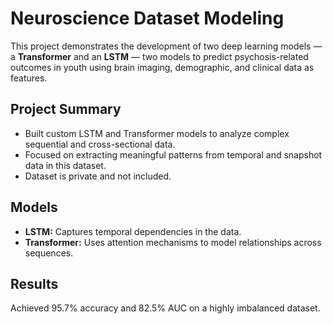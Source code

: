 # Neuroscience Dataset Modeling

This project demonstrates the development of two deep learning models — a **Transformer** and an **LSTM** — two models to predict psychosis-related outcomes in youth using brain imaging, demographic, and clinical data as features.

## Project Summary

- Built custom LSTM and Transformer models to analyze complex sequential and cross-sectional data.
- Focused on extracting meaningful patterns from temporal and snapshot data in this dataset.
- Dataset is private and not included.

## Models

- **LSTM:** Captures temporal dependencies in the data.
- **Transformer:** Uses attention mechanisms to model relationships across sequences.

## Results

Achieved 95.7% accuracy and 82.5% AUC on a highly imbalanced dataset. 

